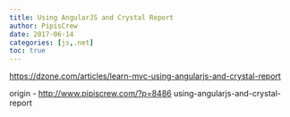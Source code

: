 ```yaml
---
title: Using AngularJS and Crystal Report
author: PipisCrew
date: 2017-06-14
categories: [js,.net]
toc: true
---
```


https://dzone.com/articles/learn-mvc-using-angularjs-and-crystal-report

origin - http://www.pipiscrew.com/?p=8486 using-angularjs-and-crystal-report